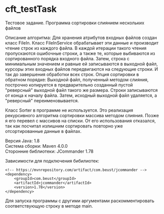 # cft_testTask
Тестовое задание. Программа сортировки слиянием нескольких файлов

Описание алгоритма: Для хранения атрибутов входных файлов создан класс FileIn. Класс FileInService обрабатывает
эти данные и производит чтение строк из каждого файла. В каждой итерации такого чтения пропускаются ошибочные строки,
а также те, которые выбиваются из сортированного порядка входного файла. Затем, строка с минимальным значением
и равные ей записываются в выходной файл, курсоры этих входных файлов передвигаются на следующие строки.
И так до завершения обработки всех строк.
Опция сортировки в обратном порядке: Выходной файл, полученный методом слияния, построчно копируется в предварительно
созданный пустой "реверсный" выходной файл такого же размера. Строки записываются от конца к началу файла.
Затем, исходный выходной файл удаляется, а "реверсный" переименовывается.

Класс Sorter в программе не используется. Это реализация рекурсивного алгоритма сортировки массива методом слияния.
Позже я его перевел с массивов на списки. От его использования отказался, так как посчитал излишним сортировать
повторно уже отсортированные данные в файлах.

Версия Java: 1.8  
Система сборки: Maven 4.0.0  
Сторонние библиотеки: JCommander 1.78  

Зависимости для подключения бибилиотек:
```
<!-- https://mvnrepository.com/artifact/com.beust/jcommander -->
<dependency>
    <groupId>com.beust</groupId>
    <artifactId>jcommander</artifactId>
    <version>1.78</version>
</dependency>
```
Для запуска программы с другими аргументами раскомментировать соответствующую строку в методе main.
